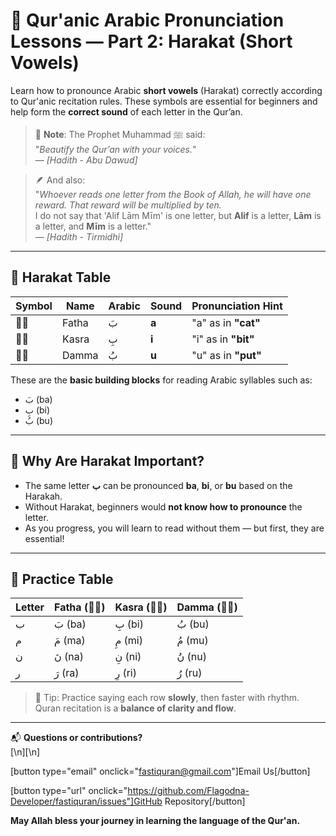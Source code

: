 # 🕌 Qur'anic Arabic Pronunciation Lessons — Part 2: Harakat (Short Vowels)

Learn how to pronounce Arabic **short vowels** (Harakat) correctly according to Qur'anic recitation rules. These symbols are essential for beginners and help form the **correct sound** of each letter in the Qur’an.

> 📖 **Note**: The Prophet Muhammad ﷺ said:  
> "_Beautify the Qur’an with your voices._"  
> — _[Hadith - Abu Dawud]_

> 🪶 And also:  
> "_Whoever reads one letter from the Book of Allah, he will have one reward. That reward will be multiplied by ten._  
> I do not say that 'Alif Lām Mīm' is one letter, but **Alif** is a letter, **Lām** is a letter, and **Mīm** is a letter."  
> — _[Hadith - Tirmidhi]_

---

## 🔡 Harakat Table

| Symbol | Name  | Arabic | Sound | Pronunciation Hint  |
| ------ | ----- | ------ | ----- | ------------------- |
| ◌َ     | Fatha | بَ     | **a** | "a" as in **"cat"** |
| ◌ِ     | Kasra | بِ     | **i** | "i" as in **"bit"** |
| ◌ُ     | Damma | بُ     | **u** | "u" as in **"put"** |

These are the **basic building blocks** for reading Arabic syllables such as:

- بَ (ba)
- بِ (bi)
- بُ (bu)

---

## 🧠 Why Are Harakat Important?

- The same letter **ب** can be pronounced **ba**, **bi**, or **bu** based on the Harakah.
- Without Harakat, beginners would **not know how to pronounce** the letter.
- As you progress, you will learn to read without them — but first, they are essential!

---

## 📝 Practice Table

| Letter | Fatha (◌َ) | Kasra (◌ِ) | Damma (◌ُ) |
| ------ | ---------- | ---------- | ---------- |
| ب      | بَ (ba)    | بِ (bi)    | بُ (bu)    |
| م      | مَ (ma)    | مِ (mi)    | مُ (mu)    |
| ن      | نَ (na)    | نِ (ni)    | نُ (nu)    |
| ر      | رَ (ra)    | رِ (ri)    | رُ (ru)    |

> 🎯 Tip: Practice saying each row **slowly**, then faster with rhythm. Quran recitation is a **balance of clarity and flow**.

---

📬 **Questions or contributions?**  
[\n][\n]

[button type="email" onclick="fastiquran@gmail.com"]Email Us[/button]

[button type="url" onclick="https://github.com/Flagodna-Developer/fastiquran/issues"]GitHub Repository[/button]

**May Allah bless your journey in learning the language of the Qur'an.**
